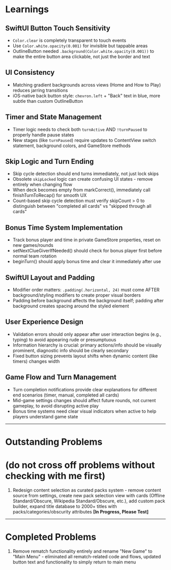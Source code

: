 # Learnings

## SwiftUI Button Touch Sensitivity
- `Color.clear` is completely transparent to touch events
- Use `Color.white.opacity(0.001)` for invisible but tappable areas
- OutlineButton needed `.background(Color.white.opacity(0.001))` to make the entire button area clickable, not just the border and text

## UI Consistency 
- Matching gradient backgrounds across views (Home and How to Play) reduces jarring transitions
- iOS-native back button style: `chevron.left` + "Back" text in blue, more subtle than custom OutlineButton

## Timer and State Management
- Timer logic needs to check both `turnActive` AND `!turnPaused` to properly handle pause states
- New stages (like `turnPaused`) require updates to ContentView switch statement, background colors, and GameStore methods

## Skip Logic and Turn Ending
- Skip cycle detection should end turns immediately, not just lock skips
- Obsolete `skipLocked` logic can create confusing UI states - remove entirely when changing flow
- When deck becomes empty from markCorrect(), immediately call finishTurnToRecap() for smooth UX
- Count-based skip cycle detection must verify skipCount > 0 to distinguish between "completed all cards" vs "skipped through all cards"

## Bonus Time System Implementation
- Track bonus player and time in private GameStore properties, reset on new games/rounds
- setNextClueGiverIfNeeded() should check for bonus player first before normal team rotation
- beginTurn() should apply bonus time and clear it immediately after use

## SwiftUI Layout and Padding
- Modifier order matters: `.padding(.horizontal, 24)` must come AFTER background/styling modifiers to create proper visual borders
- Padding before background affects the background itself; padding after background creates spacing around the styled element

## User Experience Design
- Validation errors should only appear after user interaction begins (e.g., typing) to avoid appearing rude or presumptuous
- Information hierarchy is crucial: primary actions/info should be visually prominent, diagnostic info should be clearly secondary
- Fixed button sizing prevents layout shifts when dynamic content (like timers) changes width

## Game Flow and Turn Management
- Turn completion notifications provide clear explanations for different end scenarios (timer, manual, completed all cards)
- Mid-game settings changes should affect future rounds, not current gameplay, to avoid disrupting active play
- Bonus time systems need clear visual indicators when active to help players understand game state

---

# Outstanding Problems
# (do not cross off problems without checking with me first)

1. Redesign content selection as curated packs system - remove content source from settings, create new pack selection view with cards (Offline Standard/Obscure, Wikipedia Standard/Obscure, etc.), add custom pack builder, expand title database to 2000+ titles with packs/categories/obscurity attributes **[In Progress, Please Test]**
---

# Completed Problems

1. Remove rematch functionality entirely and rename "New Game" to "Main Menu" - eliminated all rematch-related code and flows, updated button text and functionality to simply return to main menu